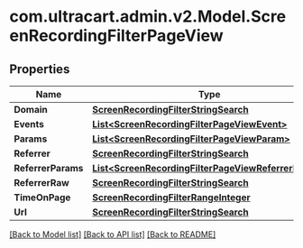 # com.ultracart.admin.v2.Model.ScreenRecordingFilterPageView
## Properties

Name | Type | Description | Notes
------------ | ------------- | ------------- | -------------
**Domain** | [**ScreenRecordingFilterStringSearch**](ScreenRecordingFilterStringSearch.md) |  | [optional] 
**Events** | [**List&lt;ScreenRecordingFilterPageViewEvent&gt;**](ScreenRecordingFilterPageViewEvent.md) |  | [optional] 
**Params** | [**List&lt;ScreenRecordingFilterPageViewParam&gt;**](ScreenRecordingFilterPageViewParam.md) |  | [optional] 
**Referrer** | [**ScreenRecordingFilterStringSearch**](ScreenRecordingFilterStringSearch.md) |  | [optional] 
**ReferrerParams** | [**List&lt;ScreenRecordingFilterPageViewReferrerParam&gt;**](ScreenRecordingFilterPageViewReferrerParam.md) |  | [optional] 
**ReferrerRaw** | [**ScreenRecordingFilterStringSearch**](ScreenRecordingFilterStringSearch.md) |  | [optional] 
**TimeOnPage** | [**ScreenRecordingFilterRangeInteger**](ScreenRecordingFilterRangeInteger.md) |  | [optional] 
**Url** | [**ScreenRecordingFilterStringSearch**](ScreenRecordingFilterStringSearch.md) |  | [optional] 


[[Back to Model list]](../README.md#documentation-for-models) [[Back to API list]](../README.md#documentation-for-api-endpoints) [[Back to README]](../README.md)

